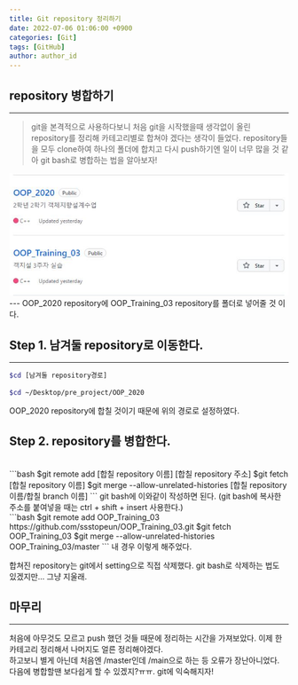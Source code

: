 ```yaml
---
title: Git repository 정리하기
date: 2022-07-06 01:06:00 +0900
categories: [Git]
tags: [GitHub] 
author: author_id 
---
```


## repository 병합하기
---
>git을 본격적으로 사용하다보니 처음 git을 시작했을때 생각없이 올린 repository를 정리해 카테고리별로 합쳐야 겠다는 생각이 들었다. repository들을 모두 clone하여 하나의 폴더에 합치고 다시 push하기엔 일이 너무 많을 것 같아 git bash로 병합하는 법을 알아보자!

<img src="assets/img/2022.07/06-1.jpg">
---
OOP_2020 repository에 OOP_Training_03 repository를 폴더로 넣어줄 것 이다.

## Step 1. 남겨둘 repository로 이동한다.
---
```bash
$cd [남겨둘 repository경로]
```
```bash
$cd ~/Desktop/pre_project/OOP_2020
```
OOP_2020 repository에 합칠 것이기 때문에 위의 경로로 설정하였다.

## Step 2. repository를 병합한다.
<br>
```bash
$git remote add [합칠 repository 이름] [합칠 repository 주소]
$git fetch [합칠 repository 이름]
$git merge --allow-unrelated-histories [합칠 repository 이름/합칠 branch 이름]
```
git bash에 이와같이 작성하면 된다.  
(git bash에 복사한 주소를 붙여넣을 때는 ctrl + shift +  insert 사용한다.)
<br>
```bash
$git remote add OOP_Training_03 https://github.com/ssstopeun/OOP_Training_03.git
$git fetch OOP_Training_03
$git merge --allow-unrelated-histories OOP_Training_03/master
```
내 경우 이렇게 해주었다.

합쳐진 repository는 git에서 setting으로 직접 삭제했다. git bash로 삭제하는 법도 있겠지만... 그냥 지울래.
## 마무리
---
처음에 아무것도 모르고 push 했던 것들 때문에 정리하는 시간을 가져보았다.  이제 한 카테고리 정리해서 나머지도 얼른 정리해야겠다.  
하고보니 별게 아닌데 처음엔 /master인데 /main으로 하는 등 오류가 장난아니었다. 다음에 병합할땐 보다쉽게 할 수 있겠지?ㅠㅠ. git에 익숙해지자!
